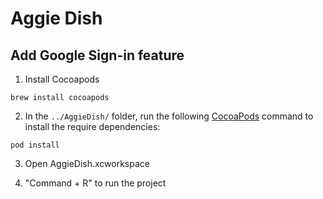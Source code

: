 #  Aggie Dish
## Add Google Sign-in feature
1. Install Cocoapods
```
brew install cocoapods
```
    
2. In the `../AggieDish/` folder, run the following 
[CocoaPods](https://cocoapods.org) command to install the require
dependencies:

```
pod install
```

3. Open AggieDish.xcworkspace

4. "Command + R" to run the project


